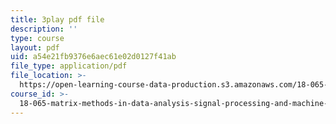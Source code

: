 ```yaml
---
title: 3play pdf file
description: ''
type: course
layout: pdf
uid: a54e21fb9376e6aec61e02d0127f41ab
file_type: application/pdf
file_location: >-
  https://open-learning-course-data-production.s3.amazonaws.com/18-065-matrix-methods-in-data-analysis-signal-processing-and-machine-learning-spring-2018/a54e21fb9376e6aec61e02d0127f41ab_ZUU57Q3CFOU.pdf
course_id: >-
  18-065-matrix-methods-in-data-analysis-signal-processing-and-machine-learning-spring-2018
---
```

